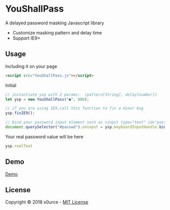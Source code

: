 # YouShallPass
A delayed password masking Javascript library
+ Customize masking pattern and delay time
+ Support IE9+


## Usage
Including it on your page

```html
<script src="YouShallPass.js"></script>
```
Initial
```javascript
// instantiate ysp with 2 params:  (pattern[String], delay[number])
let ysp = new YouShallPass("●", 800);

// if you are using IE9,call this function to fix a minor bug
ysp.fixIE9();

// bind your password input element such as <input type="text" id="passwd"/>
document.querySelector("#passwd").oninput = ysp.keyboardInputHandle.bind(ysp);
```
Your real password value will be here

```javascript
ysp.realText
```

## Demo
[Demo](https://source2git.github.io/YouShallPass/demo/)

## License
Copyright &copy; 2018 s0urce - [MIT License](LICENSE)

